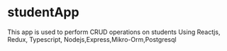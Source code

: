 # studentApp
This app is used to perform CRUD operations on students Using Reactjs, Redux, Typescript, Nodejs,Express,Mikro-Orm,Postgresql
